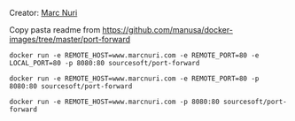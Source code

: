 Creator: [Marc Nuri](https://github.com/manusa)

Copy pasta readme from https://github.com/manusa/docker-images/tree/master/port-forward

```
docker run -e REMOTE_HOST=www.marcnuri.com -e REMOTE_PORT=80 -e LOCAL_PORT=80 -p 8080:80 sourcesoft/port-forward

docker run -e REMOTE_HOST=www.marcnuri.com -e REMOTE_PORT=80 -p 8080:80 sourcesoft/port-forward

docker run -e REMOTE_HOST=www.marcnuri.com -p 8080:80 sourcesoft/port-forward
```
